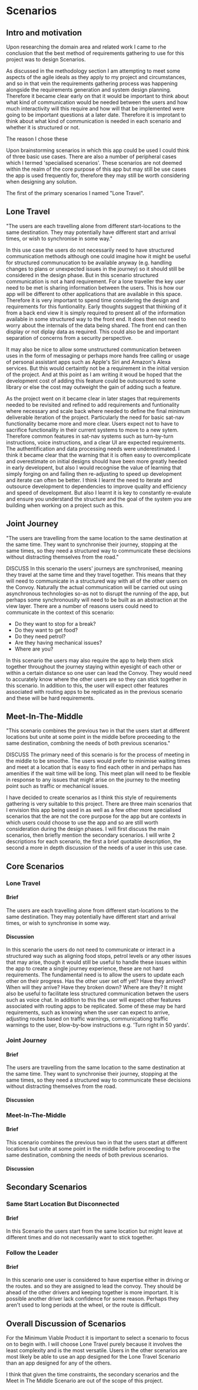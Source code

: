 # Scenarios

## Intro and motivation

Upon researching the domain area and related work I came to rhe conclusion that the best method of requirements gathering to use for this project was to design Scenarios.

As discussed in the methodology section I am attempting to meet some aspects of the agile ideals as they apply to my project and circumstances, and so in that vein the requirements gathering process was happening alongside the requirements generation and system design planning. Therefore it became clear early on that it would be important to think about what kind of communication would be needed between the users and how much interactivity will this require and how will that be implemented were going to be important questions at a later date. Therefore it is improtant to think about what kind of communication is needed in each scenario and whether it is structured or not.

The reason I chose these

Upon brainstorming scenarios in which this app could be used I could think of three basic use cases. There are also a number of peripheral cases which I termed 'specialised scenarios'. These scenarios are not deemed within the realm of the core purpose of this app but may still be use cases the app is used frequently for, therefore they may still be worth considering when designing any solution.

The first of the primary scenarios I named "Lone Travel".

## Lone Travel

"The users are each travelling alone from different start-locations to the same destination. They may potentially have different start and arrival times, or wish to synchronise in some way."

In this use case the users do not necessarily need to have structured communication methods although one could imagine how it might be useful for structured communucation to be available anyway (e.g. handling changes to plans or unexpected issues in the journey) so it should still be considered in the design phase. But in this scenario structured communication is not a hard requirement. For a lone traveller the key user need to be met is sharing information between the users. This is how our app will be different to other applications that are available in this space. Therefore it is very important to spend time considering the design and requirements for this funtionality. Early thoughts suggest that thinking of it from a back end view it is simply required to present all of the information available in some structured way to the front end. It does then not need to worry about the internals of the data being shared. The front end can then display or not diplay data as required. This could also be and important separation of concerns from a security perspective.

It may also be nice to allow some unstructured communication between uses in the form of messaging or perhaps more hands free calling or usage of personal assistant apps such as Apple's Siri and Amazon's Alexa services. But this would certaintly not be a requirement in the initial version of the project. And at this point as I am writing it woud be hoped that the development cost of adding this feature could be outsourced to some library or else the cost may outweight the gain of adding such a feature.

As the project went on it became clear in later stages that requirements needed to be revisited and refined to add requirements and funtionality where necessary and scale back where needed to define the final minimum deliverable iteration of the project. Particularly the need for basic sat-nav functionality became more and more clear. Users expect not to have to sacrifice functionality in their current systems to move to a new sytem. Therefore common features in sat-nav systems such as turn-by-turn instructions, voice instructions, and a clear UI are expected requirements. The authentification and data processing needs were underestimated. I think it became clear that the warning that it is often easy to overcomplicate and overestimate on initial designs should have been more greatly heeded in early developent, but also I would recognise the value of learning that simply forging on and failing then re-adjusting to speed up development and iterate can often be better. I think I learnt the need to iterate and outsource development to dependencies to improve quality and efficiency and speed of development. But also I learnt it is key to constantly re-evalute and ensure you understand the structure and the goal of  the system you are building when working on a project such as this.


## Joint Journey

"The users are travelling from the same location to the same destination at the same time. They want to synchronise their journey, stopping at the same times, so they need a structured way to communicate these decisions without distracting themselves from the road."

DISCUSS
In this scenario the users' journeys are synchronised, meaning they travel at the same time and they travel together. This means that they will need to communicate in a structured way with all of the other users on the Convoy. Naturally the actual communication will be carried out using asynchronous technologies so-as not to disrupt the running of the app, but perhaps some synchronousity will need to be built as an abstraction at the view layer. There are a number of reasons users could need to communicate in the context of this scenario:
- Do they want to stop for a break? 
- Do they want to get food?
- Do they need petrol? 
- Are they having mechanical issues? 
- Where are you?

In this scenario the users may also require the app to help them stick together throughout the journey staying within eyesight of each other or within a certain distance so one user can lead the Convoy. They would need to accurately know where the other users are so they can stick together in this scenario. In addition to this, the user will expect other features associated with routing apps to be replicated as in the previous scenario and these will be hard requirements.

## Meet-In-The-Middle

"This scenario combines the previous two in that the users start at different locations but unite at some point in the middle before proceeding to the same destination, combning the needs of both previous scenarios."

DISCUSS
The primary need of this scenario is for the process of meeting in the middle to be smoothe. The users would prefer to minimise waiting times and meet at a location that is easy to find each other in and perhaps has amenities if the wait time will be long. This meet plan will need to be flexible in response to any issues that might arise on the journey to the meeting point such as traffic or mechanical issues.

I have decided to create scenarios as I think this style of requirements gathering is very suitable to this project. There are three main scenarios that I envision this app being used in as well as a few other more specialised scenarios that the are not the core purpose for the app but are contexts in which users could choose to use the app and so are still worth consideration during the design phases. I will first discuss the main scenarios, then briefly mention the secondary scenarios. I will write 2 descriptions for each scenario, the first a brief quotable description, the second a more in depth discussion of the needs of a user in this use case.

## Core Scenarios

### Lone Travel
#### Brief

The users are each travelling alone from different start-locations to the same destination. They may potentially have different start and arrival times, or wish to synchronise in some way.

#### Discussion

In this scenario the users do not need to communicate or interact in a structured way such as aligning food stops, petrol levels or any other issues that may arise, though it would still be useful to handle these issues within the app to create a single journey experience, these are not hard requirements. The fundamental need is to allow the users to update each other on their progress. Has the other user set off yet? Have they arrived? When will they arrive? Have they broken down? Where are they? It might also be useful to facilitate less structured communication betwen the users such as voice chat. In addition to this the user will expect other features associated with routing apps to be replicated. Some of these may be hard requirements, such as knowing when the user can expect to arrive, adjusting routes based on traffic warnings, communicationg traffic warnings to the user, blow-by-bow instructions e.g. 'Turn right in 50 yards'.


### Joint Journey

#### Brief

The users are travelling from the same location to the same destination at the same time. They want to synchronise their journey, stopping at the same times, so they need a structured way to communicate these decisions without distracting themselves from the road.

#### Discussion



### Meet-In-The-Middle

#### Brief

This scenario combines the previous two in that the users start at different locations but unite at some point in the middle before proceeding to the same destination, combning the needs of both previous scenarios.

#### Discussion



## Secondary Scenarios

### Same Start Location But Disconnected

#### Brief

In this Scenario the users start from the same location but might leave at different times and do not necessarily want to stick together.

### Follow the Leader

#### Brief

In this scenario one user is considered to have expertise either in driving or the routes. and so they are assigned to lead the convoy. They should be ahead of the other drivers and keeping together is more important. It is possible another driver lack confidence for some reason. Perhaps they aren't used to long periods at the wheel, or the route is difficult.

## Overall Discussion of Scenarios

For the Minimum Viable Product it is important to select a scenario to focus on to begin with. I will choose Lone Travel purely because it involves the least complexity and is the most versatile. Users in the other scenarios are most likely be able to use an app designed for the Lone Travel Scenario than an app designed for any of the others.

I think that given the time constraints, the secondary scenarios and the Meet in The Middle Scenario are out of the scope of this project.
